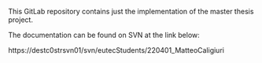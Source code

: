 This GitLab repository contains just the implementation of the master thesis project.

The documentation can be found on SVN at the link below:

https://destc0strsvn01/svn/eutecStudents/220401_MatteoCaligiuri



